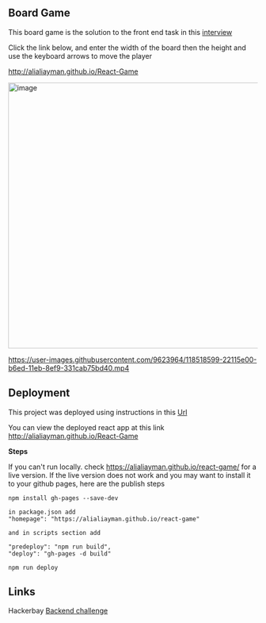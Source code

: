 ## Board Game
This board game is the solution to the front end task in this [interview](/interview.md)

Click the link below, and enter the width of the board then the height and use the keyboard arrows to move the player

http://alialiayman.github.io/React-Game

<img width="536" alt="image" src="https://user-images.githubusercontent.com/9623964/78329696-3e792800-7537-11ea-8bc2-1527a312f5f0.png">


https://user-images.githubusercontent.com/9623964/118518599-22115e00-b6ed-11eb-8ef9-331cab75bd40.mp4



## Deployment
This project was deployed using instructions in this [Url](https://dev.to/yuribenjamin/how-to-deploy-react-app-in-github-pages-2a1f)

You can view the deployed react app at this link http://alialiayman.github.io/React-Game

**Steps**

If you can't run locally. check https://alialiayman.github.io/react-game/ for a live version. If the live version does not work and you may want to install it to your github pages, here are the publish steps

```
npm install gh-pages --save-dev

in package.json add
"homepage": "https://alialiayman.github.io/react-game"

and in scripts section add

"predeploy": "npm run build",
"deploy": "gh-pages -d build"

npm run deploy
```

## Links
Hackerbay [Backend challenge](http://GitHub.com/hackerbay/interview)



